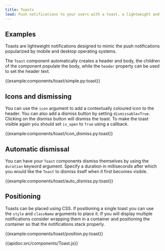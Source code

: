 ```yaml
---
title: Toasts
lead: Push notifications to your users with a toast, a lightweight and easily customisable alert message.
---
```


## Examples

Toasts are lightweight notifications designed to mimic the push notifications popularized by mobile and desktop operating systems.

The `Toast` component automatically creates a header and body, the children of the component populate the body, while the `header` property can be used to set the header text.

{{example:components/toast/simple.py:toast}}

## Icons and dismissing

You can use the `icon` argument to add a contextually coloured icon to the header. You can also add a dismiss button by setting `dismissable=True`. Clicking on the dismiss button will dismiss the toast. To make the toast visible again you should set `is_open` to `True` using a callback.

{{example:components/toast/icon_dismiss.py:toast}}

## Automatic dismissal

You can have your `Toast` components dismiss themselves by using the `duration` keyword argument. Specify a duration in milliseconds after which you would like the `Toast` to dismiss itself when it first becomes visible.

{{example:components/toast/auto_dismiss.py:toast}}

## Positioning

Toasts can be placed using CSS. If positioning a single toast you can use the `style` and `className` arguments to place it. If you will display multiple notifications consider wrapping them in a container and positioning the container so that the notifications stack properly.

{{example:components/toast/position.py:toast}}

{{apidoc:src/components/Toast.js}}
